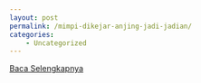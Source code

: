 ```yaml
---
layout: post
permalink: /mimpi-dikejar-anjing-jadi-jadian/
categories:
    - Uncategorized
---
```


[Baca Selengkapnya](/01)